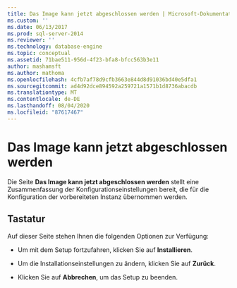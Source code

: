 ```yaml
---
title: Das Image kann jetzt abgeschlossen werden | Microsoft-Dokumentation
ms.custom: ''
ms.date: 06/13/2017
ms.prod: sql-server-2014
ms.reviewer: ''
ms.technology: database-engine
ms.topic: conceptual
ms.assetid: 71bae511-956d-4f23-bfa8-bfcc563b3e11
author: mashamsft
ms.author: mathoma
ms.openlocfilehash: 4cfb7af78d9cfb3663e844d8d91036bd40e5dfa1
ms.sourcegitcommit: ad4d92dce894592a259721a1571b1d8736abacdb
ms.translationtype: MT
ms.contentlocale: de-DE
ms.lasthandoff: 08/04/2020
ms.locfileid: "87617467"
---
```

# <a name="ready-to-complete-image"></a>Das Image kann jetzt abgeschlossen werden
  Die Seite **Das Image kann jetzt abgeschlossen werden** stellt eine Zusammenfassung der Konfigurationseinstellungen bereit, die für die Konfiguration der vorbereiteten Instanz übernommen werden.  
  
## <a name="options"></a>Tastatur  
 Auf dieser Seite stehen Ihnen die folgenden Optionen zur Verfügung:  
  
-   Um mit dem Setup fortzufahren, klicken Sie auf **Installieren**.  
  
-   Um die Installationseinstellungen zu ändern, klicken Sie auf **Zurück**.  
  
-   Klicken Sie auf **Abbrechen**, um das Setup zu beenden.  
  
  
